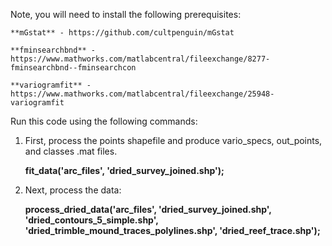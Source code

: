 Note, you will need to install the following prerequisites: 

	**mGstat** - https://github.com/cultpenguin/mGstat

	**fminsearchbnd** - https://www.mathworks.com/matlabcentral/fileexchange/8277-fminsearchbnd--fminsearchcon

	**variogramfit** - https://www.mathworks.com/matlabcentral/fileexchange/25948-variogramfit

Run this code using the following commands:

1. First, process the points shapefile and produce vario_specs, out_points, and classes .mat files. 

	**fit_data('arc_files', 'dried_survey_joined.shp');**

2. Next, process the data:

	**process_dried_data('arc_files', 'dried_survey_joined.shp', 'dried_contours_5_simple.shp', 'dried_trimble_mound_traces_polylines.shp', 'dried_reef_trace.shp');**